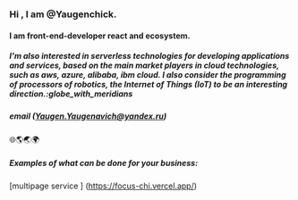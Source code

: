 ### Hi , I am @Yaugenchick.
#### I am front-end-developer react and ecosystem.
##### I'm also interested in serverless technologies for developing applications and services, based on the main market players in cloud technologies, such as aws, azure, alibaba, ibm cloud. I also consider the programming of processors of robotics, the Internet of Things (IoT) to be an interesting direction.:globe_with_meridians
##### email  (Yaugen.Yaugenavich@yandex.ru)
:globe_with_meridians::earth_americas::earth_asia::earth_africa:
##### Examples of what can be done for your business:
[multipage service  ] (https://focus-chi.vercel.app/)

